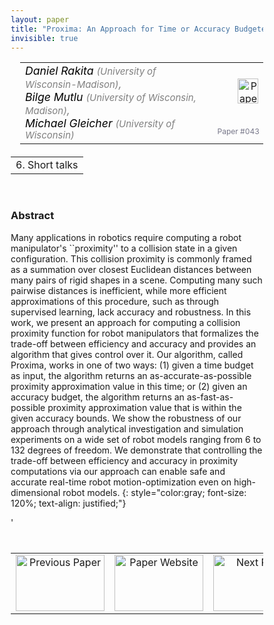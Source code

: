 ```yaml
---
layout: paper
title: "Proxima: An Approach for Time or Accuracy Budgeted Collision Proximity Queries"
invisible: true
---
```

<head>
<style>
* {
  box-sizing: border-box;
}

#myInput {
  background-position: 10px 10px;
  background-repeat: no-repeat;
  width: 100%;
  font-size: 100%;
  padding: 12px 20px 12px 40px;
  border: 1px solid #ddd;
  margin-bottom: 12px;
}

#myTable, #myTableA {
  border-collapse: collapse;
  width: 100%;
  border: 1px solid #ddd;
  font-size: 100%;
}

#myTable th, #myTable td, #myTableA th, #myTableA td {
  text-align: left;
  padding: 12px;
}

#myTable tr, #myTableA tr {
  border-bottom: 1px solid #ddd;
}

#myTable tr.header, #myTable tr:hover, #myTableA tr.header, #myTableA tr:hover {
  background-color: #f1f1f1;
}


#eventcounter1 a {
    font-size: 12px;
    color: #ffffff;
    display: block;
}

#eventcounter1 a:hover {
    text-decoration: none;
}

#eventcounter2 a {
    font-size: 12px;
    color: #ffffff;
    display: block;
}

#eventcounter2 a:hover {
    text-decoration: none;
}

</style>
</head>

<table width = "95%" style="padding-left: 15px; margin-left: auto; margin-right: 10px;">
<tr><td style = "vertical-align: top; padding-right: 25px;" rowspan="2">
<span style="color:black; font-size: 110%;"><i>
Daniel Rakita <span style="color:gray; font-size: 85%">(University of Wisconsin-Madison)</span><span style="color:gray; font-size: 100%">,</span><br>
Bilge Mutlu <span style="color:gray; font-size: 85%">(University of Wisconsin, Madison)</span><span style="color:gray; font-size: 100%">,</span><br>
Michael Gleicher <span style="color:gray; font-size: 85%">(University of Wisconsin)</span>
</i></span>
</td>

<td style="text-align: right;"><a href="http://www.roboticsproceedings.org/rss18/p043.pdf"><img src="{{ site.baseurl }}/images/paper_link.png" alt="Paper Website" width = "33"  height = "40"/></a><br></td>
</tr>
<tr>
<td style="color:#777789; text-align:right; font-size: 75%; margin-right:10px;">Paper&nbsp;#043</td>
</tr>
</table>

<table width="80%" style="margin-top: 20px; margin-left: auto; margin-right: auto;">
  <tr>
    <td style="text-align:center;">6. Short talks</td>
  </tr>
</table>
<br>


### Abstract
Many applications in robotics require computing a robot manipulator's ``proximity'' to a collision state in a given configuration.  This collision proximity is commonly framed as a  summation over closest Euclidean distances between many pairs of rigid shapes in a scene.  Computing many such pairwise distances is inefficient, while more efficient approximations of this procedure, such as through supervised learning, lack accuracy and robustness.  In this work, we present an approach for computing a collision proximity function for robot manipulators that formalizes the trade-off between efficiency and accuracy and provides an algorithm that gives control over it.  Our algorithm, called Proxima, works in one of two ways: (1) given a time budget as input, the algorithm returns an as-accurate-as-possible proximity approximation value in this time; or (2) given an accuracy budget, the algorithm returns an as-fast-as-possible proximity approximation value that is within the given accuracy bounds.  We show the robustness of our approach through analytical investigation and simulation experiments on a wide set of robot models ranging from 6 to 132 degrees of freedom.  We demonstrate that controlling the trade-off between efficiency and accuracy in proximity computations via our approach can enable safe and accurate real-time robot motion-optimization even on high-dimensional robot models. 
{: style="color:gray; font-size: 120%; text-align: justified;"}


<table width="100%" style="margin-top:40px;">
<tr>
    <td style="width: 30%; text-align: center;"><a href="{{ site.baseurl }}/program/papers/042/">
<img src="{{ site.baseurl }}/images/previous_paper_icon.png"
       alt="Previous Paper" width = "142"  height = "90"/> 
</a> </td>
<td style="text-align: center;"><a href="{{ site.baseurl }}/program/papers">
<img src="{{ site.baseurl }}/images/overview_icon.png"
       alt="Paper Website" width = "142"  height = "90"/> 
</a> </td>
    <td style="width: 30%; text-align: center;"><a href="{{ site.baseurl }}/program/papers/044/">
    <img src="{{ site.baseurl }}/images/next_paper_icon.png"
        alt="Next Paper" width = "142"  height = "90"/>
    </a></td>
'</tr>
</table>

